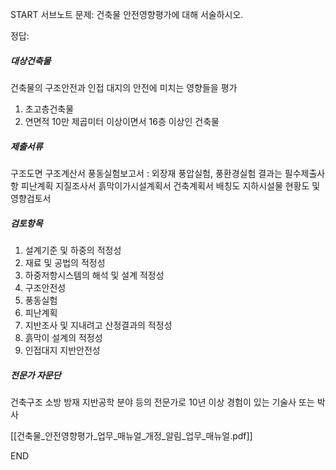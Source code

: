 START
서브노트
문제:
건축물 안전영향평가에 대해 서술하시오.

정답:

##### 대상건축물
건축물의 구조안전과 인접 대지의 안전에 미치는 영향들을 평가
1. 초고층건축물
2. 연면적 10만 제곱미터 이상이면서 16층 이상인 건축물
##### 제출서류
구조도면
구조계산서
풍동실험보고서 : 외장재 풍압실험, 풍환경실험 결과는 필수제출사항
피난계획
지질조사서
흙막이가시설계획서
건축계획서
배칭도
지하시설물 현황도 및 영향검토서
##### 검토항목
1. 설계기준 및 하중의 적정성
2. 재료 및 공법의 적정성
3. 하중저항시스템의 해석 및 설계 적정성
4. 구조안전성
5. 풍동실험
6. 피난계획
7. 지반조사 및 지내려고 산정결과의 적정성
8. 흙막이 설계의 적정성
9. 인접대지 지반안전성
##### 전문가 자문단
건축구조 소방 방재 지반공학 분야 등의 전문가로 10년 이상 경험이 있는 기술사 또는 박사


[[건축물_안전영향평가_업무_매뉴얼_개정_알림_업무_매뉴얼.pdf]]
<!--ID: 1727703546498-->
END